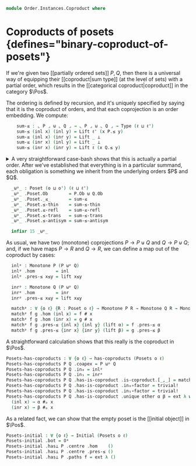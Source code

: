 

<!--
```agda
open import 1Lab.Type using (⊥)

open import Cat.Diagram.Coproduct
open import Cat.Diagram.Initial
open import Cat.Prelude

open import Data.Set.Truncation
open import Data.Id.Base
open import Data.Sum

open import Order.Base

import Order.Reasoning as Pr

open is-coproduct
open Coproduct
open Initial
```
-->

```agda
module Order.Instances.Coproduct where
```

# Coproducts of posets {defines="binary-coproduct-of-posets"}

If we're given two [[partially ordered sets]] $P, Q$, then there is a
universal way of equipping their [[coproduct|sum type]] (at the level of
sets) with a partial order, which results in the [[categorical
coproduct|coproduct]] in the category $\Pos$.

<!--
```agda
module _ {o o' ℓ ℓ'} (P : Poset o ℓ) (Q : Poset o' ℓ') where
  private
    module P = Pr P
    module Q = Pr Q
```
-->

The ordering is defined by recursion, and it's uniquely specified by
saying that it is the coproduct of orders, and that each coprojection is
an order embedding. We compute:

```agda
    sum-≤ : ⌞ P ⌟ ⊎ ⌞ Q ⌟ → ⌞ P ⌟ ⊎ ⌞ Q ⌟ → Type (ℓ ⊔ ℓ')
    sum-≤ (inl x) (inl y) = Lift ℓ' (x P.≤ y)
    sum-≤ (inl x) (inr y) = Lift _ ⊥
    sum-≤ (inr x) (inl y) = Lift _ ⊥
    sum-≤ (inr x) (inr y) = Lift ℓ (x Q.≤ y)
```

<details>
<summary>
A very straightforward case-bash shows that this is actually a partial
order. After we've established that everything is in a particular
summand, each obligation is something we inherit from the underlying
orders $P$ and $Q$.
</summary>

```agda
    abstract
      sum-≤-thin : ∀ {x y} → is-prop (sum-≤ x y)
      sum-≤-thin {inl x} {inl y} = hlevel!
      sum-≤-thin {inr x} {inr y} = hlevel!

      sum-≤-refl : ∀ {x} → sum-≤ x x
      sum-≤-refl {inl x} = lift P.≤-refl
      sum-≤-refl {inr x} = lift Q.≤-refl

      sum-≤-trans : ∀ {x y z} → sum-≤ x y → sum-≤ y z → sum-≤ x z
      sum-≤-trans {inl x} {inl y} {inl z} (lift p) (lift q) = lift (P.≤-trans p q)
      sum-≤-trans {inr x} {inr y} {inr z} (lift p) (lift q) = lift (Q.≤-trans p q)

      sum-≤-antisym : ∀ {x y} → sum-≤ x y → sum-≤ y x → x ≡ y
      sum-≤-antisym {inl x} {inl y} (lift p) (lift q) = ap inl (P.≤-antisym p q)
      sum-≤-antisym {inr x} {inr y} (lift p) (lift q) = ap inr (Q.≤-antisym p q)
```

</details>

```agda
  _⊎ᵖ_ : Poset (o ⊔ o') (ℓ ⊔ ℓ')
  _⊎ᵖ_ .Poset.Ob        = P.Ob ⊎ Q.Ob
  _⊎ᵖ_ .Poset._≤_       = sum-≤
  _⊎ᵖ_ .Poset.≤-thin    = sum-≤-thin
  _⊎ᵖ_ .Poset.≤-refl    = sum-≤-refl
  _⊎ᵖ_ .Poset.≤-trans   = sum-≤-trans
  _⊎ᵖ_ .Poset.≤-antisym = sum-≤-antisym

  infixr 15 _⊎ᵖ_
```

<!--
```agda
module _ {o o' ℓ} {P : Poset o ℓ} {Q : Poset o' ℓ} where
```
-->

As usual, we have two (monotone) coprojections $P \to P \uplus Q$ and $Q
\to P \uplus Q$; and, if we have maps $P \to R$ and $Q \to R$, we can
define a map out of the coproduct by cases:

```agda
  inlᵖ : Monotone P (P ⊎ᵖ Q)
  inlᵖ .hom        = inl
  inlᵖ .pres-≤ x≤y = lift x≤y

  inrᵖ : Monotone Q (P ⊎ᵖ Q)
  inrᵖ .hom        = inr
  inrᵖ .pres-≤ x≤y = lift x≤y

  matchᵖ : ∀ {o ℓ} {R : Poset o ℓ} → Monotone P R → Monotone Q R → Monotone (P ⊎ᵖ Q) R
  matchᵖ f g .hom (inl x) = f # x
  matchᵖ f g .hom (inr x) = g # x
  matchᵖ f g .pres-≤ {inl x} {inl y} (lift α) = f .pres-≤ α
  matchᵖ f g .pres-≤ {inr x} {inr y} (lift β) = g .pres-≤ β
```

A straightforward calculation shows that this really is the coproduct in
$\Pos$.

```agda
Posets-has-coproducts : ∀ {o ℓ} → has-coproducts (Posets o ℓ)
Posets-has-coproducts P Q .coapex = P ⊎ᵖ Q
Posets-has-coproducts P Q .in₀ = inlᵖ
Posets-has-coproducts P Q .in₁ = inrᵖ
Posets-has-coproducts P Q .has-is-coproduct .is-coproduct.[_,_] = matchᵖ
Posets-has-coproducts P Q .has-is-coproduct .in₀∘factor = trivial!
Posets-has-coproducts P Q .has-is-coproduct .in₁∘factor = trivial!
Posets-has-coproducts P Q .has-is-coproduct .unique other α β = ext λ where
  (inl x) → α #ₚ x
  (inr x) → β #ₚ x
```

As a related fact, we can show that the empty poset is the [[initial
object]] in $\Pos$.

```agda
Posets-initial : ∀ {o ℓ} → Initial (Posets o ℓ)
Posets-initial .bot = 𝟘ᵖ
Posets-initial .has⊥ P .centre .hom    ()
Posets-initial .has⊥ P .centre .pres-≤ ()
Posets-initial .has⊥ P .paths f = ext λ ()
```
